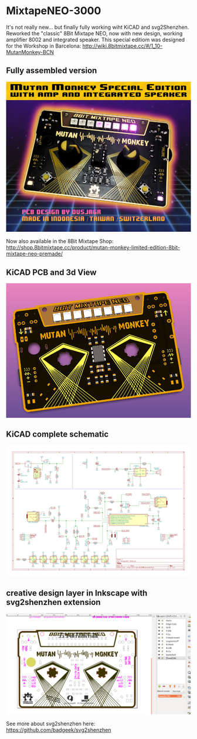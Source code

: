 # MixtapeNEO-3000
It's not really new... but finally fully working wiht KiCAD and svg2Shenzhen.
Reworked the "classic" 8Bit Mixtape NEO, now with new design, working amplifier 8002 and integrated speaker.
This special editiom was designed for the Workshop in Barcelona:
http://wiki.8bitmixtape.cc/#/1_10-MutanMonkey-BCN

## Fully assembled version

![](https://github.com/8BitMixtape/MutanMonkey_Mixtape3000/raw/master/photos/MutanMonkey_specialEdition.jpg)

Now also available in the 8Bit Mixtape Shop:
http://shop.8bitmixtape.cc/product/mutan-monkey-limited-edition-8bit-mixtape-neo-premade/

## KiCAD PCB and 3d View

![](https://github.com/8BitMixtape/MutanMonkey_Mixtape3000/raw/master/photos/3d_mixtape_MutanMonkey.png)

## KiCAD complete schematic

![](https://github.com/8BitMixtape/MutanMonkey_Mixtape3000/raw/master/photos/schematics_v32.jpg)


## creative design layer in Inkscape with svg2shenzhen extension

![](https://github.com/8BitMixtape/MutanMonkey_Mixtape3000/raw/master/photos/inkscape_layers.png)

See more about svg2shenzhen here: https://github.com/badgeek/svg2shenzhen
